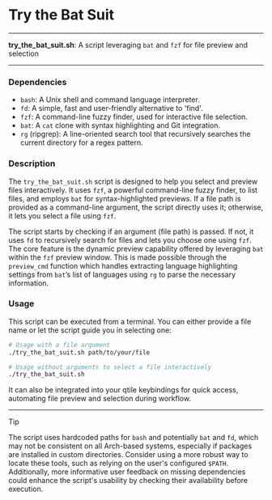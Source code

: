# Try the Bat Suit

---

**try_the_bat_suit.sh**: A script leveraging `bat` and `fzf` for file preview and selection

---

### Dependencies

- `bash`: A Unix shell and command language interpreter.
- `fd`: A simple, fast and user-friendly alternative to 'find'.
- `fzf`: A command-line fuzzy finder, used for interactive file selection.
- `bat`: A `cat` clone with syntax highlighting and Git integration.
- `rg` (ripgrep): A line-oriented search tool that recursively searches the current directory for a regex pattern.

### Description

The `try_the_bat_suit.sh` script is designed to help you select and preview files interactively. It uses `fzf`, a powerful command-line fuzzy finder, to list files, and employs `bat` for syntax-highlighted previews. If a file path is provided as a command-line argument, the script directly uses it; otherwise, it lets you select a file using `fzf`.

The script starts by checking if an argument (file path) is passed. If not, it uses `fd` to recursively search for files and lets you choose one using `fzf`. The core feature is the dynamic preview capability offered by leveraging `bat` within the `fzf` preview window. This is made possible through the `preview_cmd` function which handles extracting language highlighting settings from `bat`’s list of languages using `rg` to parse the necessary information.

### Usage

This script can be executed from a terminal. You can either provide a file name or let the script guide you in selecting one:

```bash
# Usage with a file argument
./try_the_bat_suit.sh path/to/your/file

# Usage without arguments to select a file interactively
./try_the_bat_suit.sh
```

It can also be integrated into your qtile keybindings for quick access, automating file preview and selection during workflow.

---

> [!TIP]
> The script uses hardcoded paths for `bash` and potentially `bat` and `fd`, which may not be consistent on all Arch-based systems, especially if packages are installed in custom directories. Consider using a more robust way to locate these tools, such as relying on the user's configured `$PATH`. Additionally, more informative user feedback on missing dependencies could enhance the script's usability by checking their availability before execution.
